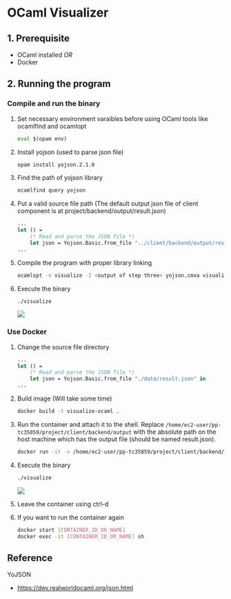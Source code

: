# OCaml Visualizer

## 1. Prerequisite
- OCaml installed *OR*
- Docker

## 2. Running the program
### Compile and run the binary
1. Set necessary environment varaibles before using OCaml tools like ocamlfind and ocamlopt
    ``` bash
    eval $(opam env)
    ```
2. Install yojson (used to parse json file)

    ``` bash
    opam install yojson.2.1.0
    ```
3. Find the path of yojson library
    ``` bash
    ocamlfind query yojson
    ```
4. Put a valid source file path (The default output json file of client component is at project/backend/output/result.json)
    ``` ocaml
    ...
    let () =
        (* Read and parse the JSON file *)
        let json = Yojson.Basic.from_file "../client/backend/output/result.json" in
    ...
    ```
5. Compile the program with proper library linking
    ``` bash
    ocamlopt -o visualize -I <output of step three> yojson.cmxa visualize.ml
    ```
6. Execute the binary
    ``` bash
    ./visualize
    ```
    <img src='https://i.imgur.com/QmAuJhn.png'>

### Use Docker
1. Change the source file directory
    ``` ocaml
    ...
    let () =
        (* Read and parse the JSON file *)
        let json = Yojson.Basic.from_file "./data/result.json" in
    ...
    ```

2. Build image (Will take some time)

    ``` bash
    docker build -t visualize-ocaml .
    ```

3. Run the container and attach it to the shell. Replace `/home/ec2-user/pp-tc35859/project/client/backend/output` with the absolute path on the host machine which has the output file (should be named result.json).
    ``` bash
    docker run -it -v /home/ec2-user/pp-tc35859/project/client/backend/output:/app/data visualize-ocaml
    ```

4. Execute the binary
    ``` bash
    ./visualize
    ```
    <img src='https://i.imgur.com/Lh842nw.png'>

5. Leave the container using ctrl-d

6. If you want to run the container again
    ``` bash
    docker start [CONTAINER_ID_OR_NAME]
    docker exec -it [CONTAINER_ID_OR_NAME] sh
    ```

## Reference
YoJSON
* https://dev.realworldocaml.org/json.html
